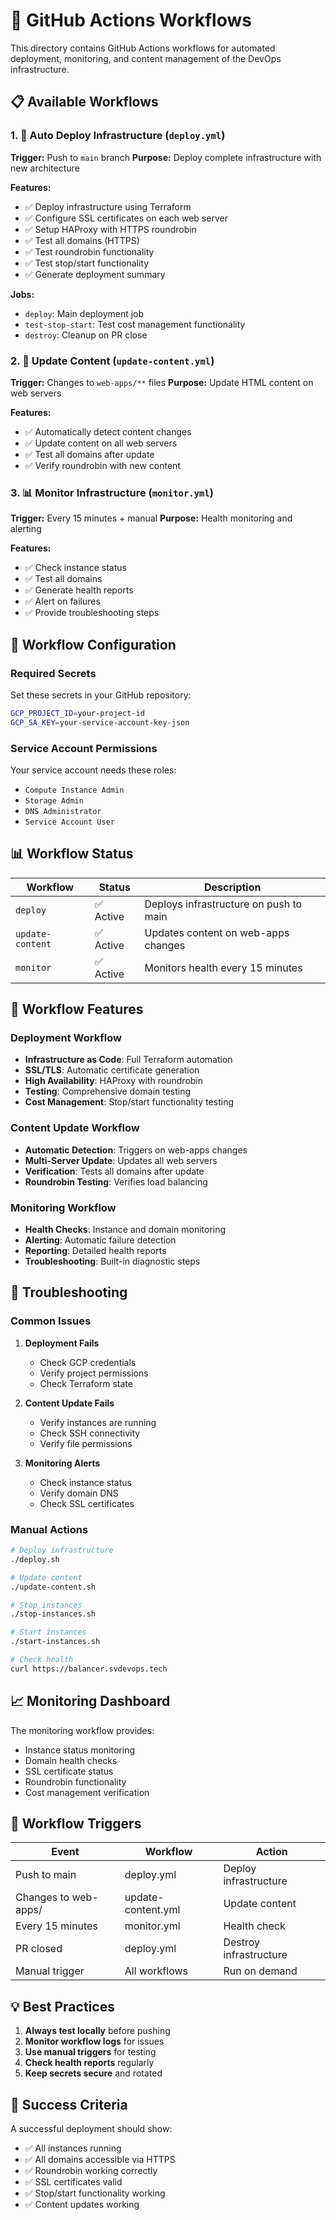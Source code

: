 # 🚀 GitHub Actions Workflows

This directory contains GitHub Actions workflows for automated deployment, monitoring, and content management of the DevOps infrastructure.

## 📋 Available Workflows

### 1. 🚀 Auto Deploy Infrastructure (`deploy.yml`)

**Trigger:** Push to `main` branch
**Purpose:** Deploy complete infrastructure with new architecture

**Features:**
- ✅ Deploy infrastructure using Terraform
- ✅ Configure SSL certificates on each web server
- ✅ Setup HAProxy with HTTPS roundrobin
- ✅ Test all domains (HTTPS)
- ✅ Test roundrobin functionality
- ✅ Test stop/start functionality
- ✅ Generate deployment summary

**Jobs:**
- `deploy`: Main deployment job
- `test-stop-start`: Test cost management functionality
- `destroy`: Cleanup on PR close

### 2. 🔄 Update Content (`update-content.yml`)

**Trigger:** Changes to `web-apps/**` files
**Purpose:** Update HTML content on web servers

**Features:**
- ✅ Automatically detect content changes
- ✅ Update content on all web servers
- ✅ Test all domains after update
- ✅ Verify roundrobin with new content

### 3. 📊 Monitor Infrastructure (`monitor.yml`)

**Trigger:** Every 15 minutes + manual
**Purpose:** Health monitoring and alerting

**Features:**
- ✅ Check instance status
- ✅ Test all domains
- ✅ Generate health reports
- ✅ Alert on failures
- ✅ Provide troubleshooting steps

## 🔧 Workflow Configuration

### Required Secrets

Set these secrets in your GitHub repository:

```bash
GCP_PROJECT_ID=your-project-id
GCP_SA_KEY=your-service-account-key-json
```

### Service Account Permissions

Your service account needs these roles:
- `Compute Instance Admin`
- `Storage Admin`
- `DNS Administrator`
- `Service Account User`

## 📊 Workflow Status

| Workflow | Status | Description |
|----------|--------|-------------|
| `deploy` | ✅ Active | Deploys infrastructure on push to main |
| `update-content` | ✅ Active | Updates content on web-apps changes |
| `monitor` | ✅ Active | Monitors health every 15 minutes |

## 🎯 Workflow Features

### Deployment Workflow
- **Infrastructure as Code**: Full Terraform automation
- **SSL/TLS**: Automatic certificate generation
- **High Availability**: HAProxy with roundrobin
- **Testing**: Comprehensive domain testing
- **Cost Management**: Stop/start functionality testing

### Content Update Workflow
- **Automatic Detection**: Triggers on web-apps changes
- **Multi-Server Update**: Updates all web servers
- **Verification**: Tests all domains after update
- **Roundrobin Testing**: Verifies load balancing

### Monitoring Workflow
- **Health Checks**: Instance and domain monitoring
- **Alerting**: Automatic failure detection
- **Reporting**: Detailed health reports
- **Troubleshooting**: Built-in diagnostic steps

## 🚨 Troubleshooting

### Common Issues

1. **Deployment Fails**
   - Check GCP credentials
   - Verify project permissions
   - Check Terraform state

2. **Content Update Fails**
   - Verify instances are running
   - Check SSH connectivity
   - Verify file permissions

3. **Monitoring Alerts**
   - Check instance status
   - Verify domain DNS
   - Check SSL certificates

### Manual Actions

```bash
# Deploy infrastructure
./deploy.sh

# Update content
./update-content.sh

# Stop instances
./stop-instances.sh

# Start instances
./start-instances.sh

# Check health
curl https://balancer.svdevops.tech
```

## 📈 Monitoring Dashboard

The monitoring workflow provides:
- Instance status monitoring
- Domain health checks
- SSL certificate status
- Roundrobin functionality
- Cost management verification

## 🔄 Workflow Triggers

| Event | Workflow | Action |
|-------|----------|--------|
| Push to main | deploy.yml | Deploy infrastructure |
| Changes to web-apps/ | update-content.yml | Update content |
| Every 15 minutes | monitor.yml | Health check |
| PR closed | deploy.yml | Destroy infrastructure |
| Manual trigger | All workflows | Run on demand |

## 💡 Best Practices

1. **Always test locally** before pushing
2. **Monitor workflow logs** for issues
3. **Use manual triggers** for testing
4. **Check health reports** regularly
5. **Keep secrets secure** and rotated

## 🎉 Success Criteria

A successful deployment should show:
- ✅ All instances running
- ✅ All domains accessible via HTTPS
- ✅ Roundrobin working correctly
- ✅ SSL certificates valid
- ✅ Stop/start functionality working
- ✅ Content updates working
